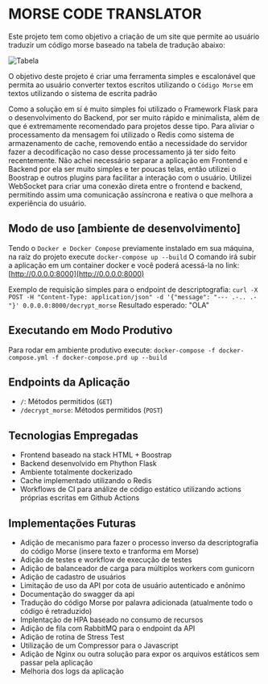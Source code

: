 # MORSE CODE TRANSLATOR

Este projeto tem como objetivo a criação de um site que permite ao usuário traduzir um código morse baseado na tabela de tradução abaixo:

![Tabela](https://github.com/RafaelGruhn/morse_code/blob/master/flaskr/static/table_morse_translator.png?raw=true)

O objetivo deste projeto é criar uma ferramenta simples e escalonável que permita ao usuário converter textos escritos utilizando o `Código Morse` em textos utilizando o sistema de escrita padrão

Como a solução em sí é muito simples foi utilizado o Framework Flask para o desenvolvimento do Backend, por ser muito rápido e minimalista, além de que é extremamente recomendado para projetos desse tipo.
Para aliviar o processamento da mensagem foi utilizado o Redis como sistema de armazenamento de cache, removendo então a necessidade do servidor fazer a decodificação no caso desse processamento já ter sido feito recentemente.
Não achei necessário separar a aplicação em Frontend e Backend por ela ser muito simples e ter poucas telas, então utilizei o Boostrap e outros plugins para facilitar a interação com o usuário.
Utilizei WebSocket para criar uma conexão direta entre o frontend e backend, permitindo assim uma comunicação assíncrona e reativa o que melhora a experiência do usuário.

## Modo de uso [ambiente de desenvolvimento]

Tendo o `Docker e Docker Compose` previamente instalado em sua máquina, na raíz do projeto execute `docker-compose up --build`
O comando irá subir a aplicação em um container docker e você poderá acessá-la no link: [http://0.0.0.0:8000](http://0.0.0.0:8000)

Exemplo de requisição simples para o endpoint de descriptografia: `curl -X POST -H "Content-Type: application/json" -d '{"message": "--- .-.. .-"}' 0.0.0.0:8000/decrypt_morse`
Resultado esperado: "OLA"

## Executando em Modo Produtivo

Para rodar em ambiente produtivo execute: `docker-compose -f docker-compose.yml -f docker-compose.prd up --build`

## Endpoints da Aplicação
* `/`: Métodos permitidos (`GET`)
* `/decrypt_morse`: Métodos permitidos (`POST`)

## Tecnologias Empregadas

* Frontend baseado na stack HTML + Boostrap
* Backend desenvolvido em Phython Flask
* Ambiente totalmente dockerizado
* Cache implementado utilizando o Redis
* Workflows de CI para análize de código estático utilizando actions próprias escritas em Github Actions 

## Implementações Futuras

* Adição de mecanismo para fazer o processo inverso da descriptografia do código Morse (insere texto e tranforma em Morse)
* Adição de testes e workflow de execução de testes
* Adição de balanceador de carga para múltiplos workers com gunicorn
* Adição de cadastro de usuários
* Limitação de uso da API por cota de usuário autenticado e anônimo
* Documentação do swagger da api
* Tradução do código Morse por palavra adicionada (atualmente todo o código é retraduzido)
* Implentação de HPA baseado no consumo de recursos
* Adição de fila com RabbitMQ para o endpoint da API
* Adição de rotina de Stress Test
* Utilização de um Compressor para o Javascript
* Adição de Nginx ou outra solução para expor os arquivos estáticos sem passar pela aplicação
* Melhoria dos logs da aplicação
